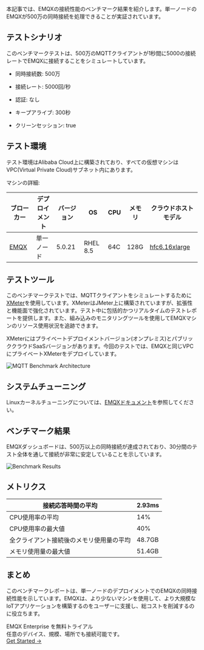 本記事では、EMQXの接続性能のベンチマーク結果を紹介します。単一ノードのEMQXが500万の同時接続を処理できることが実証されています。

## テストシナリオ

このベンチマークテストは、500万のMQTTクライアントが1秒間に5000の接続レートでEMQXに接続することをシミュレートしています。

- 同時接続数: 500万

- 接続レート: 5000回/秒

- 認証: なし

- キープアライブ: 300秒

- クリーンセッション: true

## テスト環境

テスト環境はAlibaba Cloud上に構築されており、すべての仮想マシンはVPC(Virtual Private Cloud)サブネット内にあります。

マシンの詳細:

| ブローカー                        | デプロイメント | バージョン  | OS       | CPU | メモリ  | クラウドホストモデル                                                                                                                        |
| ---------------------------- | ------- | ------ | -------- | --- | ---- | --------------------------------------------------------------------------------------------------------------------------------- |
| [EMQX](https://www.emqx.io/) | 単一ノード   | 5.0.21 | RHEL 8.5 | 64C | 128G | [hfc6.16xlarge](https://www.alibabacloud.com/help/ja/ecs/user-guide/cpu-options-of-instance-families-with-high-clock-speeds#hfc6) |

## テストツール

このベンチマークテストでは、MQTTクライアントをシミュレートするために[XMeter](https://www.emqx.com/en/products/xmeter)を使用しています。XMeterはJMeter上に構築されていますが、拡張性と機能面で強化されています。テスト中に包括的かつリアルタイムのテストレポートを提供します。また、組み込みのモニタリングツールを使用してEMQXマシンのリソース使用状況を追跡できます。

XMeterにはプライベートデプロイメントバージョン(オンプレミス)とパブリッククラウドSaaSバージョンがあります。今回のテストでは、EMQXと同じVPCにプライベートXMeterをデプロイしています。

![MQTT Benchmark Architecture](https://assets.emqx.com/images/01563837a66a84243aea056c6958bb4c.png)

## システムチューニング

Linuxカーネルチューニングについては、[EMQXドキュメント](https://www.emqx.io/docs/en/v5.0/performance/tune.html)を参照してください。

## ベンチマーク結果

EMQXダッシュボードは、500万以上の同時接続が達成されており、30分間のテスト全体を通して接続が非常に安定していることを示しています。

![Benchmark Results](https://assets.emqx.com/images/ab44a93747aad0727714ce6a58897576.png)

## メトリクス

| 接続応答時間の平均            | 2.93ms |
| -------------------- | ------ |
| CPU使用率の平均            | 14%    |
| CPU使用率の最大値           | 40%    |
| 全クライアント接続後のメモリ使用量の平均 | 48.7GB |
| メモリ使用量の最大値           | 51.4GB |

## まとめ

このベンチマークレポートは、単一ノードのデプロイメントでのEMQXの同時接続性能を示しています。EMQXは、より少ないマシンを使用して、より大規模なIoTアプリケーションを構築するのをユーザーに支援し、総コストを削減するのに役立ちます。


<section class="promotion">
    <div>
        EMQX Enterprise を無料トライアル
      <div class="is-size-14 is-text-normal has-text-weight-normal">任意のデバイス、規模、場所でも接続可能です。</div>
    </div>
    <a href="https://www.emqx.com/ja/try?product=enterprise" class="button is-gradient px-5">Get Started →</a>
</section>
